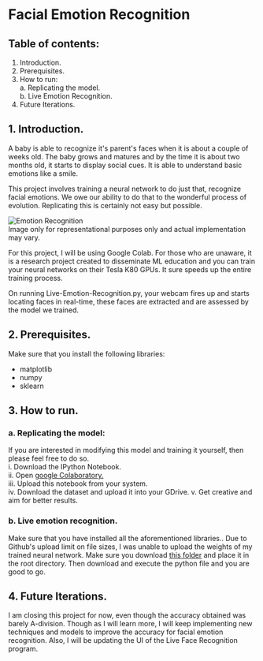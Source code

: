 # Facial Emotion Recognition

## Table of contents:
1. Introduction.  
2. Prerequisites.  
3. How to run:  
 a. Replicating the model.    
 b. Live Emotion Recognition.  
4. Future Iterations.  

## 1. Introduction.
A baby is able to recognize it's parent's faces when it is about a couple of weeks old. The baby grows and matures and by the time it is about two months old, it starts to display social cues. It is able to understand basic emotions like a smile.

This project involves training a neural network to do just that, recognize facial emotions. We owe our ability to do that to the wonderful process of evolution. Replicating this is certainly not easy but possible.

![Emotion Recognition](https://cdn-images-1.medium.com/max/750/1*rSOC2rIKZ3NSkE3j1MetdQ.png)  
Image only for representational purposes only and actual implementation may vary.

For this project, I will be using Google Colab. For those who are unaware, it is a research project created to disseminate ML education and you can train your neural networks on their Tesla K80 GPUs. It sure speeds up the entire training process.

On running Live-Emotion-Recognition.py, your webcam fires up and starts locating faces in real-time, these faces are extracted and are assessed by the model we trained.

## 2. Prerequisites.  
Make sure that you install the following libraries:
  + matplotlib
  + numpy
  + sklearn

## 3. How to run.
### a. Replicating the model:
If you are interested in modifying this model and training it yourself, then please feel free to do so.    
i. Download the IPython Notebook.  
ii. Open [google Colaboratory.](https://colab.research.google.com/ "Colab time")  
iii. Upload this notebook from your system.  
iv. Download the dataset and upload it into your GDrive.
v. Get creative and aim for better results.

### b. Live emotion recognition.
Make sure that you have installed all the aforementioned libraries..
Due to Github's upload limit on file sizes, I was unable to upload the weights of my trained neural network. Make sure you download [this folder](https://drive.google.com/open?id=1-gEWdcFL0tpkIbYKzLoYXRA4qeG-6Ot6) and place it in the root directory.
Then download and execute the python file and you are good to go.

## 4. Future Iterations.
I am closing this project for now, even though the accuracy obtained was barely A-division. Though as I will learn more, I will keep implementing new techniques and models to improve the accuracy for facial emotion recognition. Also, I will be updating the UI of the Live Face Recognition program.
